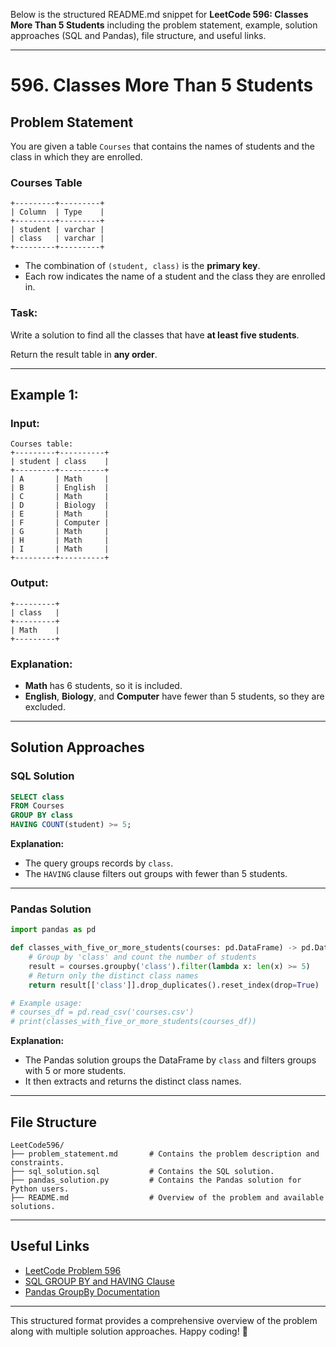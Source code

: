 Below is the structured README.md snippet for **LeetCode 596: Classes More Than 5 Students** including the problem statement, example, solution approaches (SQL and Pandas), file structure, and useful links.

---

# **596. Classes More Than 5 Students**

## **Problem Statement**
You are given a table `Courses` that contains the names of students and the class in which they are enrolled.

### **Courses Table**
```
+---------+---------+
| Column  | Type    |
+---------+---------+
| student | varchar |
| class   | varchar |
+---------+---------+
```
- The combination of `(student, class)` is the **primary key**.
- Each row indicates the name of a student and the class they are enrolled in.

### **Task:**
Write a solution to find all the classes that have **at least five students**.

Return the result table in **any order**.

---

## **Example 1:**

### **Input:**
```
Courses table:
+---------+----------+
| student | class    |
+---------+----------+
| A       | Math     |
| B       | English  |
| C       | Math     |
| D       | Biology  |
| E       | Math     |
| F       | Computer |
| G       | Math     |
| H       | Math     |
| I       | Math     |
+---------+----------+
```

### **Output:**
```
+---------+
| class   |
+---------+
| Math    |
+---------+
```

### **Explanation:**
- **Math** has 6 students, so it is included.
- **English**, **Biology**, and **Computer** have fewer than 5 students, so they are excluded.

---

## **Solution Approaches**

### **SQL Solution**
```sql
SELECT class
FROM Courses
GROUP BY class
HAVING COUNT(student) >= 5;
```
**Explanation:**
- The query groups records by `class`.
- The `HAVING` clause filters out groups with fewer than 5 students.

---

### **Pandas Solution**
```python
import pandas as pd

def classes_with_five_or_more_students(courses: pd.DataFrame) -> pd.DataFrame:
    # Group by 'class' and count the number of students
    result = courses.groupby('class').filter(lambda x: len(x) >= 5)
    # Return only the distinct class names
    return result[['class']].drop_duplicates().reset_index(drop=True)

# Example usage:
# courses_df = pd.read_csv('courses.csv')
# print(classes_with_five_or_more_students(courses_df))
```
**Explanation:**
- The Pandas solution groups the DataFrame by `class` and filters groups with 5 or more students.
- It then extracts and returns the distinct class names.

---

## **File Structure**
```
LeetCode596/
├── problem_statement.md       # Contains the problem description and constraints.
├── sql_solution.sql           # Contains the SQL solution.
├── pandas_solution.py         # Contains the Pandas solution for Python users.
├── README.md                  # Overview of the problem and available solutions.
```

---

## **Useful Links**
- [LeetCode Problem 596](https://leetcode.com/problems/classes-more-than-5-students/)
- [SQL GROUP BY and HAVING Clause](https://www.w3schools.com/sql/sql_groupby.asp)
- [Pandas GroupBy Documentation](https://pandas.pydata.org/docs/reference/api/pandas.DataFrame.groupby.html)

---

This structured format provides a comprehensive overview of the problem along with multiple solution approaches. Happy coding! 🚀